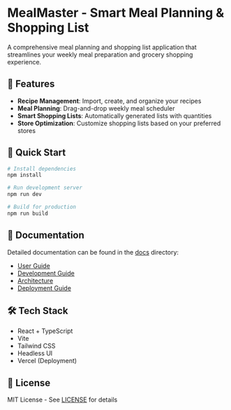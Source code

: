 # MealMaster - Smart Meal Planning & Shopping List

A comprehensive meal planning and shopping list application that streamlines your weekly meal preparation and grocery shopping experience.

## 🌟 Features

- **Recipe Management**: Import, create, and organize your recipes
- **Meal Planning**: Drag-and-drop weekly meal scheduler
- **Smart Shopping Lists**: Automatically generated lists with quantities
- **Store Optimization**: Customize shopping lists based on your preferred stores

## 🚀 Quick Start

```bash
# Install dependencies
npm install

# Run development server
npm run dev

# Build for production
npm run build
```

## 📖 Documentation

Detailed documentation can be found in the [docs](./docs) directory:

- [User Guide](./docs/user-guide.md)
- [Development Guide](./docs/development-guide.md)
- [Architecture](./docs/architecture.md)
- [Deployment Guide](./docs/deployment.md)

## 🛠️ Tech Stack

- React + TypeScript
- Vite
- Tailwind CSS
- Headless UI
- Vercel (Deployment)

## 📝 License

MIT License - See [LICENSE](./LICENSE) for details 
